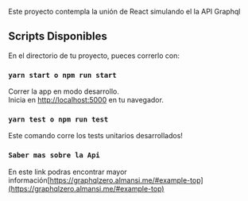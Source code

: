 Este proyecto contempla la unión de React simulando el la API Graphql

## Scripts Disponibles

En el directorio de tu proyecto, pueces correrlo con:

### `yarn start o npm run start`

Correr la app en modo desarrollo.<br />
Inicia en [http://localhost:5000](http://localhost:5000) en tu navegador.

### `yarn test o npm run test`

Este comando corre los tests unitarios desarrollados!

### `Saber mas sobre la Api`

En este link podras encontrar mayor información[https://graphqlzero.almansi.me/#example-top](https://graphqlzero.almansi.me/#example-top)
